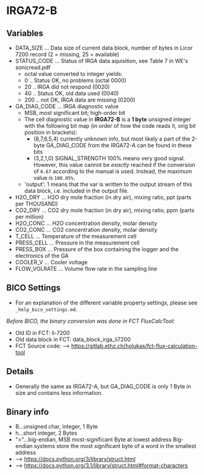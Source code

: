 # IRGA72-B

## Variables
- DATA_SIZE ... Data size of current data block, number of bytes in Licor 7200 record
  (2 = missing, 25 = available)
- STATUS_CODE ... Status of IRGA data aquisition, see Table 7 in WE's sonicread.pdf
    - octal value converted to integer yields:
    - 0 .. Status OK, no problems (octal 0000)
    - 20 .. IRGA did not respond (0020)
    - 40 .. Status OK, old data used (0040)
    - 200 .. not OK, IRGA data are missing (0200)
- GA_DIAG_CODE ... IRGA diagnostic value
    - MSB, most significant bit; high-order bit
    - The cell diagnostic value in **IRGA72-B** is a **1 byte** unsigned integer
      with the following bit map (in order of how the code reads it, orig bit position in brackets):
        - (8,7,6,5,4) currently unknown info, but most likely a part of the 2-byte GA_DIAG_CODE from the
          IRGA72-A can be found in these bits
        - (3,2,1,0) SIGNAL_STRENGTH
          100% means very good signal. However, this value cannot be *exactly* reached if the conversion
          of `6.67` according to the manual is used. Instead, the maximum value is `100.05%`.
    - 'output': 1 means that the var is written to the output stream of this data block,
      i.e. included in the output file.
- H2O_DRY ... H2O dry mole fraction (in dry air), mixing ratio, ppt (parts per THOUSAND)
- CO2_DRY ... CO2 dry mole fraction (in dry air), mixing ratio, ppm (parts per million)
- H2O_CONC ... H2O concentration density, molar density
- CO2_CONC ... CO2 concentration density, molar density
- T_CELL ... Temperature of the measurement cell
- PRESS_CELL ... Pressure in the measurement cell
- PRESS_BOX ... Pressure of the box containing the logger and the electronics of the GA
- COOLER_V ... Cooler voltage
- FLOW_VOLRATE ... Volume flow rate in the sampling line

## BICO Settings
- For an explanation of the different variable property settings, please see ```_help_bico_settings.md```.

*Before BICO, the binary conversion was done in FCT FluxCalcTool:*
- Old ID in FCT: li-7200
- Old data block in FCT: data_block_irga_li7200
- FCT Source code: --> https://gitlab.ethz.ch/holukas/fct-flux-calculation-tool

## Details
- Generally the same as IRGA72-A, but GA_DIAG_CODE is only 1 Byte in size and contains less information.

## Binary info
- B...unsigned char, integer, 1 Byte
- h...short integer, 2 Bytes
- ">"...big-endian, MSB most-significant Byte at lowest address
     Big-endian systems store the most significant byte of a word in the smallest address
- --> https://docs.python.org/3/library/struct.html
- --> https://docs.python.org/3.1/library/struct.html#format-characters
